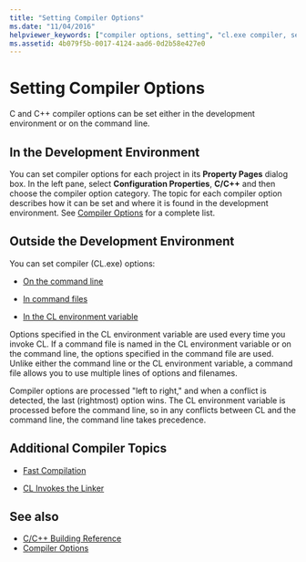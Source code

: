 ```yaml
---
title: "Setting Compiler Options"
ms.date: "11/04/2016"
helpviewer_keywords: ["compiler options, setting", "cl.exe compiler, setting options"]
ms.assetid: 4b079f5b-0017-4124-aad6-0d2b58e427e0
---
```

# Setting Compiler Options

C and C++ compiler options can be set either in the development environment or on the command line.

## In the Development Environment

You can set compiler options for each project in its **Property Pages** dialog box. In the left pane, select **Configuration Properties**, **C/C++** and then choose the compiler option category. The topic for each compiler option describes how it can be set and where it is found in the development environment. See [Compiler Options](../../build/reference/compiler-options.md) for a complete list.

## Outside the Development Environment

You can set compiler (CL.exe) options:

- [On the command line](../../build/reference/compiler-command-line-syntax.md)

- [In command files](../../build/reference/cl-command-files.md)

- [In the CL environment variable](../../build/reference/cl-environment-variables.md)

Options specified in the CL environment variable are used every time you invoke CL. If a command file is named in the CL environment variable or on the command line, the options specified in the command file are used. Unlike either the command line or the CL environment variable, a command file allows you to use multiple lines of options and filenames.

Compiler options are processed "left to right," and when a conflict is detected, the last (rightmost) option wins. The CL environment variable is processed before the command line, so in any conflicts between CL and the command line, the command line takes precedence.

## Additional Compiler Topics

- [Fast Compilation](../../build/reference/fast-compilation.md)

- [CL Invokes the Linker](../../build/reference/cl-invokes-the-linker.md)

## See also

- [C/C++ Building Reference](../../build/reference/c-cpp-building-reference.md)
- [Compiler Options](../../build/reference/compiler-options.md)
